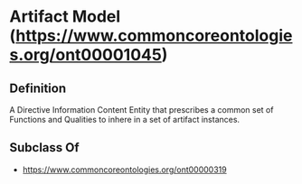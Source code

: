 # Artifact Model (https://www.commoncoreontologies.org/ont00001045)

## Definition
A Directive Information Content Entity that prescribes a common set of Functions and Qualities to inhere in a set of artifact instances.

## Subclass Of
- https://www.commoncoreontologies.org/ont00000319

